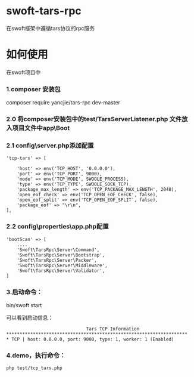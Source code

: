 # swoft-tars-rpc
在swoft框架中遵循tars协议的rpc服务


# 如何使用
在swoft项目中

### 1.composer 安装包
composer require yancjie/tars-rpc dev-master

###  2.0 将composer安装包中的test/TarsServerListener.php 文件放入项目文件中app\Boot

###  2.1 config\server.php添加配置

    'tcp-tars' => [
    
        'host' => env('TCP_HOST', '0.0.0.0'),
        'port' => env('TCP_PORT', 9000),
        'mode' => env('TCP_MODE', SWOOLE_PROCESS),
        'type' => env('TCP_TYPE', SWOOLE_SOCK_TCP),
        'package_max_length' => env('TCP_PACKAGE_MAX_LENGTH', 2048),
        'open_eof_check' => env('TCP_OPEN_EOF_CHECK', false),
        'open_eof_split' => env('TCP_OPEN_EOF_SPLIT', false),
        'package_eof' => "\r\n",
    ],


###  2.2 config\properties\app.php配置

    'bootScan' => [
        ....
        'Swoft\TarsRpc\Server\Command',
        'Swoft\TarsRpc\Server\Bootstrap',
        'Swoft\TarsRpc\Server\Packer',
        'Swoft\TarsRpc\Server\Middleware',
        'Swoft\TarsRpc\Server\Validator',
    ]


### 3.启动命令：

bin/swoft start

可以看到启动信息：

                                  Tars TCP Information
    ********************************************************************
    * TCP | host: 0.0.0.0, port: 9000, type: 1, worker: 1 (Enabled)

### 4.demo，执行命令：
    php test/tcp_tars.php

